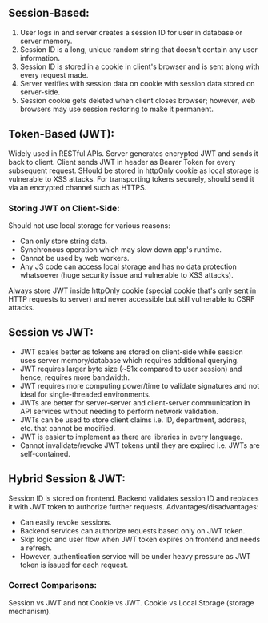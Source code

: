 ## Session-Based:
1. User logs in and server creates a session ID for user in database or server memory.
2. Session ID is a long, unique random string that doesn't contain any user information.
3. Session ID is stored in a cookie in client's browser and is sent along with every request made.
4. Server verifies with session data on cookie with session data stored on server-side.
5. Session cookie gets deleted when client closes browser; however, web browsers may use session restoring to make it permanent.

## Token-Based (JWT):
Widely used in RESTful APIs. Server generates encrypted JWT and sends it back to client. Client sends JWT in header as Bearer Token for every subsequent request. SHould be stored in httpOnly cookie as local storage is vulnerable to XSS attacks. For transporting tokens securely, should send it via an encrypted channel such as HTTPS.

### Storing JWT on Client-Side:
Should not use local storage for various reasons:
- Can only store string data.
- Synchronous operation which may slow down app's runtime.
- Cannot be used by web workers.
- Any JS code can access local storage and has no data protection whatsoever (huge security issue and vulnerable to XSS attacks).

Always store JWT inside httpOnly cookie (special cookie that's only sent in HTTP requests to server) and never accessible but still vulnerable to CSRF attacks.

## Session vs JWT:
- JWT scales better as tokens are stored on client-side while session uses server memory/database which requires additional querying.
- JWT requires larger byte size (~51x compared to user session) and hence, requires more bandwidth.
- JWT requires more computing power/time to validate signatures and not ideal for single-threaded environments.
- JWTs are better for server-server and client-server communication in API services without needing to perform network validation.
- JWTs can be used to store client claims i.e. ID, department, address, etc. that cannot be modified.
- JWT is easier to implement as there are libraries in every language.
- Cannot invalidate/revoke JWT tokens until they are expired i.e. JWTs are self-contained. 

## Hybrid Session & JWT:
Session ID is stored on frontend. Backend validates session ID and replaces it with JWT token to authorize further requests. Advantages/disadvantages:
- Can easily revoke sessions.
- Backend services can authorize requests based only on JWT token.
- Skip logic and user flow when JWT token expires on frontend and needs a refresh.
- However, authentication service will be under heavy pressure as JWT token is issued for each request.

### Correct Comparisons:
Session vs JWT and not Cookie vs JWT. Cookie vs Local Storage (storage mechanism).

